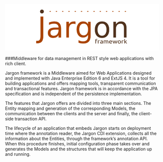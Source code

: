 ![](other/images/jargon_logo.png)


###Middleware for data management in REST style web applications with rich client.

Jargon framework is a Middleware aimed for Web Applications designed and implemented with Java Enterprise Edition 6 and ExtJS 4. It is a tool for building applications and offers mapping tools, transparent communication and transactional features. Jargon framework is in accordance with the JPA specification and is independent of the persistence implementation.

The features that Jargon offers are divided into three main sections. The Entity mapping and generation of the corresponding Models, the communication between the clients and the server and finally, the client-side transaction API.

The lifecycle of an application that embeds Jargon starts on deployment time where the annotation reader, the Jargon CDI extension, collects all the information about the Entities, through the framework’s annotation API. When this procedure finishes, initial configuration phase takes over and generates the Models and the structures that will keep the application up and running.

